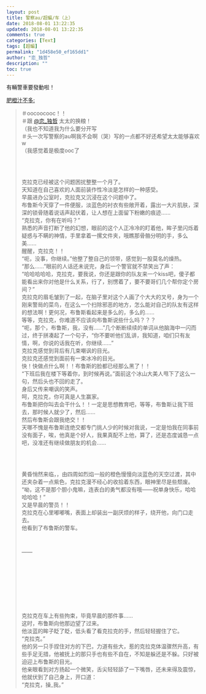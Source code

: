 ```yaml
---
layout: post
title: 警察au/超蝙/车（上）
date: 2018-08-01 13:22:35
updated: 2018-08-01 13:22:35
comments: true
categories: [Text]
tags: [超蝙]
permalink: "1d458e50_ef165dd1"
author: "恋_独哲"
description: ""
toc: true
---
```


<p dir="ltr"  >有輛警車要發動啦！</p> 
<p reblogfrom="reblogfrom"  ><a target="_blank" href="http://fatorange127.lofter.com/post/1f21c262_ef156a53"  >肥橙汁不多:</a></p> 
<blockquote> 
 <p dir="ltr"  >＃oocoocooc！！<br />＃跟 <a target="_blank" loftermentionblogid="491097680" href="http://www.lofter.com/mentionredirect.do?blogId=491097680"  >@恋_独哲</a> 太太的换粮！<br />（我也不知道我为什么要分开写<br />＃头一次写警察的au啊我不会啊（哭）写的一点都不好还希望太太能够喜欢w<br />（我感觉着是极度ooc了<br /><br /></p> 
 <br /> 
 <p dir="ltr"  >克拉克已经被这个问题困扰整整一个月了。<br />天知道在自己喜欢的人面前装作性冷淡是怎样的一种感受。<br />早晨进办公室时，克拉克又沉浸在这个问题中了。<br />布鲁斯今天穿了一件便服，淡蓝色的衬衣有些敞开着，露出一大片肌肤，深深的锁骨随着说话声起伏着，让人想在上面留下粉嫩的痕迹……<br />“克拉克，你有在听吗？”<br />熟悉的声音打断了他的幻想，眼前的这个人正冷冷的盯着他，眸子里闪烁着疑惑与不瞒的神情，手里拿着一摞文件夹，哦瞧那骨骼分明的手，多么美……<br />醒醒，克拉克！！<br />“呃，没事，你继续。”他整了整自己的领带，感觉到一股莫名的燥热。<br />“那么……”眼前的人话还未说完，身后一个警官就不禁笑出了声：<br />“哈哈哈哈哈，克拉克，要我说，你还是跟你的队友来一个kiss吧，傻子都能看出来你对他是什么关系，行了，别愣着了，要不要哥们几个帮你定个房间？”<br />克拉克的眉毛皱到了一起，在脑子里对这个人画了个大大的叉号，身为一个刚来警局的菜鸟，在这么一个扫除邪恶的地方，怎么能对自己的队友有这样的想法啊！更何况，布鲁斯看起来是多么的，多么的……<br />等等，克拉克，你难道不应该向布鲁斯说些什么吗？？？<br />“呃，那个，布鲁斯，我，没有……”几个断断续续的单词从他脑海中一闪而过，终于拼凑起了一个句子，“你不要听他们乱讲，我知道，咱们只有友情，啊，你说的话我在听，你继续……”<br />克拉克感觉到背后有几束嘲讽的目光。<br />克拉克还感觉到面前有一束冰冷的目光。<br />快！快做点什么啊！！布鲁斯的脸都已经那么黑了！！<br />“下班后我在楼下等着你，到时候再说。”面前这个冰山大美人甩下了这么一句，然后头也不回的走了。<br />身后又传来嘲讽的笑声。<br />呵，克拉克，你可真是人生赢家。<br />布鲁斯把你叫去会干什么！！一定是思想教育吧，等等，布鲁斯让我下班去，那时候人就少了，然后……<br />然后布鲁斯会跟我绝交！！<br />天哪不愧是布鲁斯连绝交都专门挑人少的时候对我说，一定是怕我在同事前没有面子，唉，他真是个好人，我果真配不上他，算了，还是态度诚恳一点吧，没准还有继续做朋友的机会……<br /><br /></p> 
 <br /> 
 <p dir="ltr"  >黄昏悄然来临，，由四周如烈焰一般的橙色慢慢向淡蓝色的天空过渡，其中还夹杂着一点紫色，克拉克漫不经心的收拾着东西，眼神里尽是些颓废。<br />“呦，这不是那个胆小鬼嘛，连表白的勇气都没有哦——祝单身快乐，哈哈哈哈哈！”<br />又是早晨的警员！！<br />克拉克在心里嘟嘟嘴，表面上却装出一副厌烦的样子，绕开他，向门口走去。<br />他看到了布鲁斯的警车。<br /></p> 
 <br /> 
 <p dir="ltr"  >——<br /><br /><br /><br /><br /><br /><br /></p> 
 <br /> 
 <p dir="ltr"  >克拉克在车上有些拘束，毕竟早晨的那件事……<br />这时，布鲁斯向他那边望了过来。<br />他淡蓝的眸子眨了眨，低头看了看克拉克的手，然后轻轻握住了它。<br />“克拉克。”<br />他的另一只手捏住对方的下巴，力道有些大，惹的克拉克体温骤然升高，有些手足无措，他被抚上的那只手也有些不自在，不知是躲还是不躲。只好被迫迎上布鲁斯的目光。<br />他亲眼看到对方扬起一个微笑，舌尖轻轻舔了一下嘴唇，还未来得及震惊，他就伏到了自己身上，开口道：<br />“克拉克，操_我。”</p> 
</blockquote>